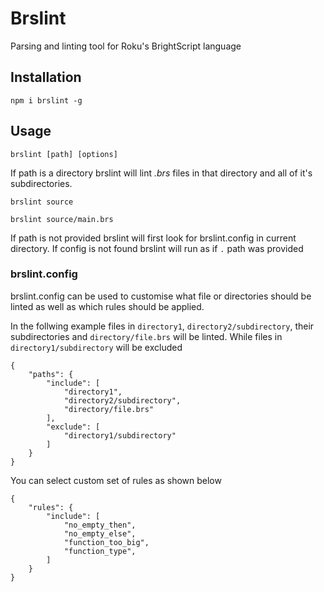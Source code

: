 # Brslint
Parsing and linting tool for Roku's BrightScript language


## Installation

```
npm i brslint -g
```

## Usage

```
brslint [path] [options]
```

If path is a directory brslint will lint *.brs* files in that directory and all of it's subdirectories. 

```
brslint source                     

brslint source/main.brs
```

If path is not provided brslint will first look for brslint.config in current directory.
If config is not found brslint will run as if `.` path was provided

### brslint.config

brslint.config can be used to customise what file or directories should be linted as well as which rules should
be applied.

In the follwing example files in `directory1`, `directory2/subdirectory`, their subdirectories 
and `directory/file.brs` will be linted. While files in `directory1/subdirectory` will be excluded

```
{
    "paths": {
        "include": [
            "directory1",
            "directory2/subdirectory",
            "directory/file.brs"
        ],
        "exclude": [
            "directory1/subdirectory"
        ]
    }
}
```

You can select custom set of rules as shown below  

```
{
    "rules": {
        "include": [
            "no_empty_then",
            "no_empty_else",
            "function_too_big",
            "function_type",
        ]
    }
}
```
